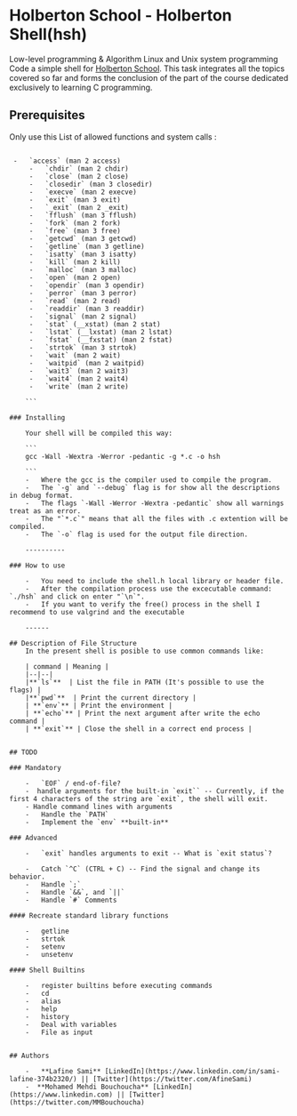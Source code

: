 # Holberton School - Holberton Shell(hsh)
Low-level programming & Algorithm  Linux and Unix system programming
Code a simple shell for [Holberton School](https://www.holbertonschool.com/). This task integrates all the topics covered so far and forms the conclusion of the part of the course dedicated exclusively to learning C programming.

## Prerequisites

Only use this List of allowed functions and system calls :
```

 -   `access` (man 2 access)
	 -   `chdir` (man 2 chdir)
	 -   `close` (man 2 close)
	 -   `closedir` (man 3 closedir)
	 -   `execve` (man 2 execve)
	 -   `exit` (man 3 exit)
	 -   `_exit` (man 2 _exit)
	 -   `fflush` (man 3 fflush)
	 -   `fork` (man 2 fork)
	 -   `free` (man 3 free)
	 -   `getcwd` (man 3 getcwd)
	 -   `getline` (man 3 getline)
	 -   `isatty` (man 3 isatty)
	 -   `kill` (man 2 kill)
	 -   `malloc` (man 3 malloc)
	 -   `open` (man 2 open)
	 -   `opendir` (man 3 opendir)
	 -   `perror` (man 3 perror)
	 -   `read` (man 2 read)
	 -   `readdir` (man 3 readdir)
	 -   `signal` (man 2 signal)
	 -   `stat` (__xstat) (man 2 stat)
	 -   `lstat` (__lxstat) (man 2 lstat)
	 -   `fstat` (__fxstat) (man 2 fstat)
	 -   `strtok` (man 3 strtok)
	 -   `wait` (man 2 wait)
	 -   `waitpid` (man 2 waitpid)
	 -   `wait3` (man 2 wait3)
	 -   `wait4` (man 2 wait4)
	 -   `write` (man 2 write)

	```

### Installing

	Your shell will be compiled this way:

	```
	gcc -Wall -Wextra -Werror -pedantic -g *.c -o hsh

	```
	-   Where the gcc is the compiler used to compile the program.
	-   The `-g` and `--debug` flag is for show all the descriptions in debug format.
	-   The flags `-Wall -Werror -Wextra -pedantic` show all warnings treat as an error.
	-   The "`*.c`" means that all the files with .c extention will be compiled.
	-   The `-o` flag is used for the output file direction.

	----------

### How to use

	-   You need to include the shell.h local library or header file.
	-   After the compilation process use the excecutable command: `./hsh` and click on enter "`\n`".
	-   If you want to verify the free() process in the shell I recommend to use valgrind and the executable

	------

## Description of File Structure
	In the present shell is posible to use common commands like:

	| command | Meaning |
	|--|--|
	|**`ls`**  | List the file in PATH (It's possible to use the flags) |
	|**`pwd`**  | Print the current directory |
	| **`env`** | Print the environment |
	| **`echo`** | Print the next argument after write the echo command |
	| **`exit`** | Close the shell in a correct end process |


## TODO

### Mandatory

	-   `EOF` / end-of-file?
	-  handle arguments for the built-in `exit`` -- Currently, if the first 4 characters of the string are `exit`, the shell will exit. 
	- Handle command lines with arguments
	-   Handle the `PATH`
	-   Implement the `env` **built-in**

### Advanced

	-   `exit` handles arguments to exit -- What is `exit status`?

	-   Catch `^C` (CTRL + C) -- Find the signal and change its behavior.
	-   Handle `;`
	-   Handle `&&`, and `||`
	-   Handle `#` Comments

#### Recreate standard library functions

	-   getline
	-   strtok
	-   setenv
	-   unsetenv

#### Shell Builtins

	-   register builtins before executing commands
	-   cd
	-   alias
	-   help
	-   history
	-   Deal with variables
	-   File as input


## Authors

	-   **Lafine Sami** [LinkedIn](https://www.linkedin.com/in/sami-lafine-374b2320/) || [Twitter](https://twitter.com/AfineSami)
	-  **Mohamed Mehdi Bouchoucha** [LinkedIn](https://www.linkedin.com) || [Twitter](https://twitter.com/MMBouchoucha)

